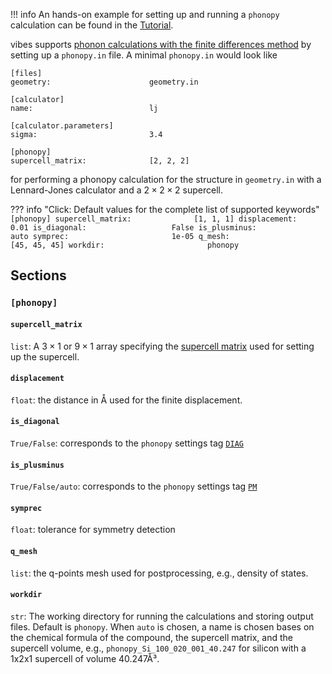 !!! info
	An hands-on example for setting up and running a `phonopy` calculation can be found in the [Tutorial](../Tutorial/2_phonopy.md).

vibes supports [phonon calculations with the finite differences method](../Tutorial/2_phonopy_intro.md#phonons-harmonic-vibrations-in-solids) by setting up a `phonopy.in` file. A minimal `phonopy.in` would look like

```fo
[files]
geometry:                      geometry.in

[calculator]
name:                          lj

[calculator.parameters]
sigma:                         3.4

[phonopy]
supercell_matrix:              [2, 2, 2]
```

for performing a phonopy calculation for the structure in `geometry.in` with a Lennard-Jones calculator and a $2 \times 2 \times 2$  supercell.

??? info "Click: Default values for the complete list of supported keywords"
    ```
    [phonopy]
    supercell_matrix:              [1, 1, 1]
    displacement:                  0.01
    is_diagonal:                   False
    is_plusminus:                  auto
    symprec:                       1e-05
    q_mesh:                        [45, 45, 45]
    workdir:                       phonopy
    ```

## Sections

### `[phonopy]`
#### `supercell_matrix`
`list`: A $3 \times 1$ or $9 \times 1$ array specifying the [supercell matrix](../Tutorial/2_phonopy.md#supercell-matrix-supercell_matrix) used for setting up the supercell.

#### `displacement`

`float`: the distance in Å used for the finite displacement.

#### `is_diagonal`

`True/False`: corresponds to the  `phonopy` settings tag [`DIAG`](https://phonopy.github.io/phonopy/setting-tags.html#diag)

#### `is_plusminus`

`True/False/auto`: corresponds to the  `phonopy` settings tag [`PM`](https://phonopy.github.io/phonopy/setting-tags.html#pm)

#### `symprec`

`float`: tolerance for symmetry detection

#### `q_mesh`

`list`: the q-points mesh used for postprocessing, e.g., density of states.

#### `workdir`

`str`: The working directory for running the calculations and storing output files. Default is `phonopy`. When `auto` is chosen, a name is chosen bases on the chemical formula of the compound, the supercell matrix, and the supercell volume, e.g., `phonopy_Si_100_020_001_40.247` for silicon with a 1x2x1 supercell of volume 40.247Å³.
